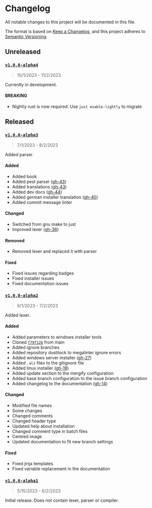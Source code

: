 # Changelog

All notable changes to this project will be documented in this file.

The format is based on [Keep a Changelog](https://keepachangelog.com/en/1.1.0/),
and this project adheres to [Semantic Versioning](https://semver.org/spec/v2.0.0.html).

## Unreleased

### [`v1.0.0-alpha4`](https://github.com/I-Language-Development/I-language-rust/releases/tag/v1.0.0-alpha4)

> 10/1/2023 - 11/2/2023

Currently in development.

#### BREAKING

- Nightly rust is now required. Use `just enable-lightly` to migrate

## Released

### [`v1.0.0-alpha3`](https://github.com/I-Language-Development/I-language-rust/releases/tag/v1.0.0-alpha3)

> 7/1/2023 - 8/2/2023

Added parser.

#### Added

- Added book
- Added pest parser ([gh-43](https://github.com/I-Language-Development/I-language-rust/pull/43))
- Added translations ([gh-43](https://github.com/I-Language-Development/I-language-rust/pull/43))
- Added dev docs ([gh-44](https://github.com/I-Language-Development/I-language-rust/pull/44))
- Added german installer translation ([gh-40](https://github.com/I-Language-Development/I-language-rust/issues/40))
- Added commit message linter

#### Changed

- Switched from gnu make to just
- Improved lexer ([gh-36](https://github.com/I-Language-Development/I-language-rust/pull/36))

#### Removed

- Removed lexer and replaced it with parser

#### Fixed

- Fixed issues regarding badges
- Fixed installer issues
- Fixed documentation issues

### [`v1.0.0-alpha2`](https://github.com/I-Language-Development/I-language-rust/releases/tag/v1.0.0-alpha2)

> 6/1/2023 - 7/2/2023

Added lexer.

#### Added

- Added parameters to windows installer tools
- Cloned [`f79f12b`](https://github.com/I-Language-Development/I-language-rust/commit/f79f12bff9c7661d212d5782df8ca7ffe72ba94f) from main
- Added ignore branches
- Added repository dustilock to megalinter ignore errors
- Added windows server installer ([gh-27](https://github.com/I-Language-Development/I-language-rust/issues/27))
- Added `.alz` files to the gitignore file
- Added linux installer ([gh-19](https://github.com/I-Language-Development/I-language-rust/issues/19))
- Added update section to the mergify configuration
- Added base branch configuration to the issue branch configuration
- Added changelog to the documentation ([gh-14](https://github.com/I-Language-Development/I-language-rust/issues/14))

#### Changed

- Modified file names
- Some changes
- Changed comments
- Changed header type
- Updated help about installation
- Changed comment type in batch files
- Centred image
- Updated documentation to fit new branch settings

#### Fixed

- Fixed jinja templates
- Fixed variable replacement in the documentation

### [`v1.0.0-alpha1`](https://github.com/I-Language-Development/I-language-rust/releases/tag/v1.0.0-alpha1)

> 5/15/2023 - 6/2/2023

Initial release. Does not contain lexer, parser or compiler.
